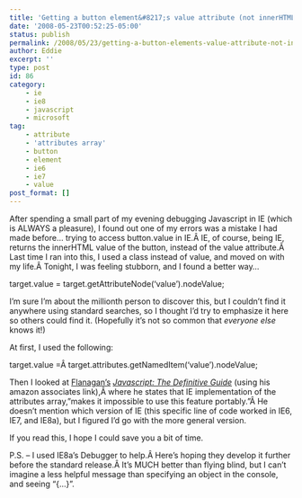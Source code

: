 ```yaml
---
title: 'Getting a button element&#8217;s value attribute (not innerHTML) in IE'
date: '2008-05-23T00:52:25-05:00'
status: publish
permalink: /2008/05/23/getting-a-button-elements-value-attribute-not-innerhtml-in-ie
author: Eddie
excerpt: ''
type: post
id: 86
category:
    - ie
    - ie8
    - javascript
    - microsoft
tag:
    - attribute
    - 'attributes array'
    - button
    - element
    - ie6
    - ie7
    - value
post_format: []
---
```

After spending a small part of my evening debugging Javascript in IE (which is ALWAYS a pleasure), I found out one of my errors was a mistake I had made before… trying to access button.value in IE.Â IE, of course, being IE, returns the innerHTML value of the button, instead of the value attribute.Â Last time I ran into this, I used a class instead of value, and moved on with my life.Â Tonight, I was feeling stubborn, and I found a better way…

target.value = target.getAttributeNode(‘value’).nodeValue;

I’m sure I’m about the millionth person to discover this, but I couldn’t find it anywhere using standard searches, so I thought I’d try to emphasize it here so others could find it. (Hopefully it’s not so common that *everyone else* knows it!)

At first, I used the following:

target.value =Â target.attributes.getNamedItem(‘value’).nodeValue;

Then I looked at [Flanagan’s](http://www.davidflanagan.com/) [*Javascript: The Definitive Guide*](http://www.amazon.com/gp/product/0596101996?ie=UTF8&tag=davidflanagancom&link_code=as3&camp=211189&creative=373489&creativeASIN=0596101996) (using his amazon associates link),Â where he states that IE implementation of the attributes array,”makes it impossible to use this feature portably.”Â He doesn’t mention which version of IE (this specific line of code worked in IE6, IE7, and IE8a), but I figured I’d go with the more general version.

If you read this, I hope I could save you a bit of time.

P.S. – I used IE8a’s Debugger to help.Â Here’s hoping they develop it further before the standard release.Â It’s MUCH better than flying blind, but I can’t imagine a less helpful message than specifying an object in the console, and seeing “{…}”.